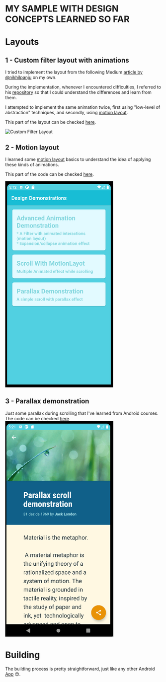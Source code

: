 # MY SAMPLE WITH DESIGN CONCEPTS LEARNED SO FAR

# Layouts
## 1 - Custom filter layout with animations

I tried to implement the layout from the following Medium [article by @nikhilpanju](https://medium.com/proandroiddev/complex-ui-animations-on-android-featuring-motionlayout-aa82d83b8660) on my own.

During the implementation, whenever I encountered difficulties, I referred to his [repository]([https://github.com/nikhilpanju/Android-UI-Complex](https://github.com/nikhilpanju/FabFilter)) so that I could understand the differences and learn from them.

I attempted to implement the same animation twice, first using "low-level of abstraction" techniques, and secondly, using [motion layout](https://developer.android.com/training/constraint-layout/motionlayout).

This part of the layout can be checked [here](https://github.com/rafaelanastacioalves/android-design-concepts/tree/filter_layout/app/src/main/java/com/rafaelanastacioalves/design/concepts/ui/expand_collapse_animation).

![Custom Filter Layout](captures/custom_filter_layout.gif)


## 2 - Motion layout

I learned some [motion layout](https://developer.android.com/training/constraint-layout/motionlayout) basics to understand the idea of applying these kinds of animations.

This part of the code can be checked [here](https://github.com/rafaelanastacioalves/android-design-concepts/tree/filter_layout/app/src/main/java/com/rafaelanastacioalves/design/concepts/ui/motion_layout_scroll).

![Motion Layout](captures/motion_layout.gif)

## 3 - Parallax demonstration

Just some parallax during scrolling that I've learned from Android courses.
The code can be checked [here](https://github.com/rafaelanastacioalves/android-design-concepts/tree/filter_layout/app/src/main/java/com/rafaelanastacioalves/design/concepts/ui/articledetail).
![Parallax demonstration](captures/parallax_demonstration.gif)

# Building

The building process is pretty straightforward, just like any other Android [App](https://developer.android.com/studio/run) 😊.

